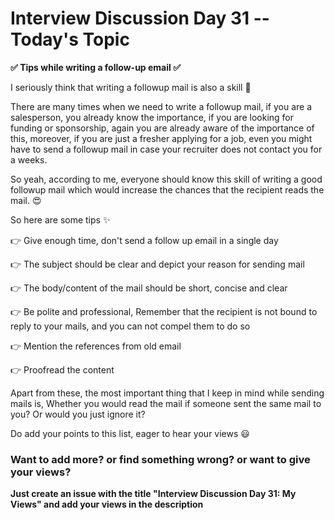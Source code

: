 # Interview Discussion Day 31 -- Today's Topic

**✅ Tips while writing a follow-up email ✅**

I seriously think that writing a followup mail is also a skill 🤩

There are many times when we need to write a followup mail, if you are a salesperson, you already know the importance, if you are looking for funding or sponsorship, again you are already aware of the importance of this, moreover, if you are just a fresher applying for a job, even you might have to send a followup mail in case your recruiter does not contact you for a weeks. 

So yeah, according to me, everyone should know this skill of writing a good followup mail which would increase the chances that the recipient reads the mail. 😍

So here are some tips ✨

👉 Give enough time, don't send a follow up email in a single day

👉 The subject should be clear and depict your reason for sending mail

👉 The body/content of the mail should be short, concise and clear

👉 Be polite and professional, Remember that the recipient is not bound to reply to your mails, and you can not compel them to do so

👉 Mention the references from old email

👉 Proofread the content

Apart from these, the most important thing that I keep in mind while sending mails is,
Whether you would read the mail if someone sent the same mail to you? Or would you just ignore it?

Do add your points to this list, eager to hear your views 😃

### Want to add more? or find something wrong? or want to give your views? 

**Just create an issue with the title "Interview Discussion Day 31: My Views" and add your views in the description**
